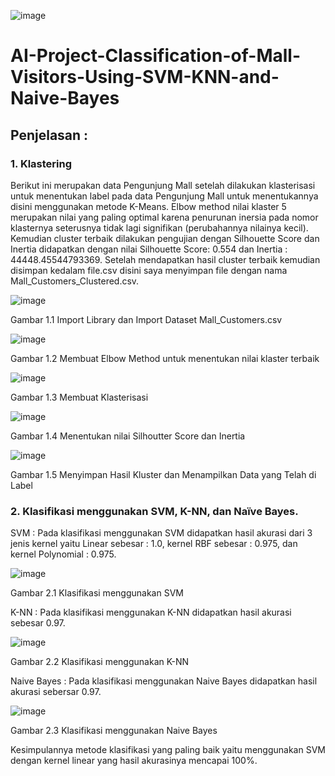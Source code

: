 ![image](https://github.com/Rifqiakmals12/AI-Project-Classification-of-Mall-Visitors-Using-SVM-KNN-and-Naive-Bayes./assets/72428679/ef92f4f9-3f13-46cc-b11c-93471ddd7b17)


# AI-Project-Classification-of-Mall-Visitors-Using-SVM-KNN-and-Naive-Bayes

## Penjelasan :

### 1. Klastering
Berikut ini merupakan data Pengunjung Mall setelah dilakukan klasterisasi untuk menentukan label pada data Pengunjung Mall untuk menentukannya disini menggunakan metode K-Means. Elbow method nilai klaster 5 merupakan nilai yang paling optimal karena penurunan inersia pada nomor klasternya seterusnya tidak lagi signifikan (perubahannya nilainya kecil). Kemudian cluster terbaik dilakukan pengujian dengan Silhouette Score dan Inertia didapatkan dengan nilai Silhouette Score: 0.554 dan Inertia : 44448.45544793369. Setelah mendapatkan hasil cluster terbaik kemudian disimpan kedalam file.csv disini saya menyimpan file dengan nama Mall_Customers_Clustered.csv.

![image](https://github.com/Rifqiakmals12/AI-Project-Classification-of-Mall-Visitors-Using-SVM-KNN-and-Naive-Bayes./assets/72428679/4b8c2782-7413-4b89-913c-6429f053cbd7)

Gambar 1.1 Import Library dan Import Dataset Mall_Customers.csv


![image](https://github.com/Rifqiakmals12/AI-Project-Classification-of-Mall-Visitors-Using-SVM-KNN-and-Naive-Bayes./assets/72428679/482dbe6d-84d8-475f-a7b4-33ad7e58eb8b)

Gambar 1.2 Membuat Elbow Method untuk menentukan nilai klaster terbaik
 
 
![image](https://github.com/Rifqiakmals12/AI-Project-Classification-of-Mall-Visitors-Using-SVM-KNN-and-Naive-Bayes./assets/72428679/45dfa3be-a58b-4564-812b-01342f3be640)

Gambar 1.3 Membuat Klasterisasi


![image](https://github.com/Rifqiakmals12/AI-Project-Classification-of-Mall-Visitors-Using-SVM-KNN-and-Naive-Bayes./assets/72428679/33955c41-cbba-49b1-9f9c-14a93f9b5724)

Gambar 1.4 Menentukan nilai Silhoutter Score dan Inertia


![image](https://github.com/Rifqiakmals12/AI-Project-Classification-of-Mall-Visitors-Using-SVM-KNN-and-Naive-Bayes./assets/72428679/eb1d9bc6-e26d-4b27-b922-478de554bd8f)

Gambar 1.5 Menyimpan Hasil Kluster dan Menampilkan Data yang Telah di Label


### 2.	Klasifikasi menggunakan SVM, K-NN, dan Naïve Bayes.
   
SVM :
Pada klasifikasi menggunakan SVM didapatkan hasil akurasi dari 3 jenis kernel yaitu Linear sebesar : 1.0, kernel RBF sebesar : 0.975, dan kernel Polynomial : 0.975.
 
 ![image](https://github.com/Rifqiakmals12/AI-Project-Classification-of-Mall-Visitors-Using-SVM-KNN-and-Naive-Bayes./assets/72428679/b2e59f47-b224-4900-af7a-70a93688a349)

Gambar 2.1 Klasifikasi menggunakan SVM

K-NN :
Pada klasifikasi menggunakan K-NN didapatkan hasil akurasi sebesar 0.97.

![image](https://github.com/Rifqiakmals12/AI-Project-Classification-of-Mall-Visitors-Using-SVM-KNN-and-Naive-Bayes./assets/72428679/f5432db4-0d48-4e3d-85b0-6f342482ead6)

Gambar 2.2 Klasifikasi menggunakan K-NN

Naive Bayes :
Pada klasifikasi menggunakan Naive Bayes didapatkan hasil akurasi sebersar 0.97.
 
![image](https://github.com/Rifqiakmals12/AI-Project-Classification-of-Mall-Visitors-Using-SVM-KNN-and-Naive-Bayes./assets/72428679/5bcebb53-8232-42ed-bd27-52aa1cb29dc8)
 
Gambar 2.3 Klasifikasi menggunakan Naive Bayes


Kesimpulannya metode klasifikasi yang paling baik yaitu menggunakan SVM dengan kernel linear yang hasil akurasinya mencapai 100%.
